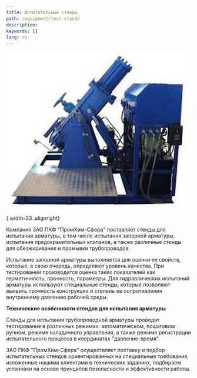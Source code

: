 ```yaml
---
title: Испытательные стенды
path: /equipment/test-stand/
description:
keywords: []
lang: ru
---
```


![Испытательный стенд](./test-stand-01.jpg){.width-33 .alignright}

Компания ЗАО ПКФ "ПромХим-Сфера" поставляет стенды для испытания
арматуры, в том числе испытания запорной арматуры, испытания
предохранительных клапанов, а также различные стенды для обезжиривания и
промывки трубопроводов.

Испытание запорной арматуры выполняется для оценки ее свойств, которые,
в свою очередь, определяют уровень качества. При тестировании
производится оценка таких показателей как герметичность, прочность,
параметры. Для гидравлических испытаний арматуры используют специальные
стенды, которые позволяют выявить прочность конструкции и степень ее
сопротивления внутреннему давлению рабочей среды.

**Технические особенности стендов для испытания арматуры**

Стенды для испытания трубопроводной арматуры проводят тестирование в
различных режимах: автоматическом, пошаговом ручном, режиме наладочного
управления, а также режиме регистрации испытательного процесса в
координатах "давление-время".

ЗАО ПКФ "ПромХим-Сфера" осуществляет поставку и подбор испытательных
стендов ориентированных на специальные требования, изложенные нашими
клиентами в технических заданиях, подбираем установки на основе
принципов безопасности и эффективности работы.
